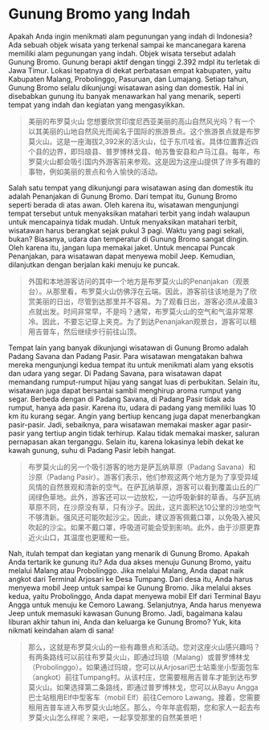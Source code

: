 # Gunung Bromo yang Indah

Apakah Anda ingin menikmati alam pegunungan yang indah di Indonesia? Ada sebuah objek wisata yang terkenal sampai ke mancanegara karena memiliki alam pegunungan yang indah. Objek wisata tersebut adalah Gunung Bromo. Gunung berapi aktif dengan tinggi 2.392 mdpl itu terletak di Jawa Timur. Lokasi tepatnya di dekat perbatasan empat kabupaten, yaitu Kabupaten Malang, Probolinggo, Pasuruan, dan Lumajang. Setiap tahun, Gunung Bromo selalu dikunjungi wisatawan asing dan domestik. Hal ini disebabkan gunung itu banyak menawarkan hal yang menarik, seperti tempat yang indah dan kegiatan yang mengasyikkan.

> 美丽的布罗莫火山
> 您想要欣赏印度尼西亚美丽的高山自然风光吗？有一个以其美丽的山地自然风光而闻名于国际的旅游景点。这个旅游景点就是布罗莫火山。这是一座海拔2,392米的活火山，位于东爪哇省。具体位置靠近四个县的边界，即玛琅县、普罗博林戈县、帕苏鲁安县和卢马江县。每年，布罗莫火山都会吸引国内外游客前来参观。这是因为这座山提供了许多有趣的事物，例如美丽的景点和令人愉快的活动。

Salah satu tempat yang dikunjungi para wisatawan asing dan domestik itu adalah Penanjakan di Gunung Bromo. Dari tempat itu, Gunung Bromo seperti berada di atas awan. Oleh karena itu, wisatawan mengunjungi tempat tersebut untuk menyaksikan matahari terbit yang indah walaupun untuk mencapainya tidak mudah. Untuk menyaksikan matahari terbit, wisatawan harus berangkat sejak pukul 3 pagi. Waktu yang pagi sekali, bukan? Biasanya, udara dan temperatur di Gunung Bromo sangat dingin. Oleh karena itu, jangan lupa memakai jaket. Untuk mencapai Puncak Penanjakan, para wisatawan dapat menyewa mobil Jeep. Kemudian, dilanjutkan dengan berjalan kaki menuju ke puncak.

> 外国和本地游客访问的其中一个地方是布罗莫火山的Penanjakan（观景台）。从那里看，布罗莫火山仿佛浮在云端。因此，游客前往该地是为了欣赏美丽的日出，尽管到达那里并不容易。为了观看日出，游客必须从凌晨3点就出发。时间非常早，不是吗？通常，布罗莫火山的空气和气温非常寒冷。因此，不要忘记穿上夹克。为了到达Penanjakan观景台，游客可以租用吉普车，然后继续步行前往山顶。

Tempat lain yang banyak dikunjungi wisatawan di Gunung Bromo adalah Padang Savana dan Padang Pasir. Para wisatawan mengatakan bahwa mereka mengunjungi kedua tempat itu untuk menikmati alam yang eksotis dan udara yang segar. Di Padang Savana, para wisatawan dapat memandang rumput-rumput hijau yang sangat luas di perbukitan. Selain itu, wisatawan juga dapat bersantai sambil menghirup aroma rumput yang segar. Berbeda dengan di Padang Savana, di Padang Pasir tidak ada rumput, hanya ada pasir. Karena itu, udara di padang yang memiliki luas 10 km itu kurang segar. Angin yang bertiup kencang juga dapat menerbangkan pasir-pasir. Jadi, sebaiknya, para wisatawan memakai masker agar pasir-pasir yang tertiup angin tidak terhirup. Kalau tidak memakai masker, saluran pernapasan akan terganggu. Selain itu, karena lokasinya lebih dekat ke kawah gunung, suhu di Padang Pasir lebih hangat.

> 布罗莫火山的另一个吸引游客的地方是萨瓦纳草原（Padang Savana）和沙原（Padang Pasir）。游客们表示，他们参观这两个地方是为了享受异域风情的自然景观和清新的空气。在萨瓦纳草原，游客可以看到覆盖山丘的广阔绿色草地。此外，游客还可以一边放松，一边呼吸新鲜的草香。与萨瓦纳草原不同，在沙原没有草，只有沙子。因此，这片面积达10公里的沙地空气不够清新。强风还可能吹起沙尘。因此，建议游客佩戴口罩，以免吸入被风吹起的沙尘。如果不戴口罩，呼吸道可能会受到影响。此外，由于沙原更靠近火山口，其温度也更暖和一些。

Nah, itulah tempat dan kegiatan yang menarik di Gunung Bromo. Apakah Anda tertarik ke gunung itu? Ada dua akses menuju Gunung Bromo, yaitu melalui Malang atau Probolinggo. Jika melalui Malang, Anda dapat naik angkot dari Terminal Arjosari ke Desa Tumpang. Dari desa itu, Anda harus menyewa mobil Jeep untuk sampai ke Gunung Bromo. Jika melalui akses kedua, yaitu Probolinggo, Anda dapat menyewa mobil Elf dari Terminal Bayu Angga untuk menuju ke Cemoro Lawang. Selanjutnya, Anda harus menyewa Jeep untuk memasuki kawasan Gunung Bromo. Jadi, bagaimana kalau liburan akhir tahun ini, Anda dan keluarga ke Gunung Bromo? Yuk, kita nikmati keindahan alam di sana!

> 那么，这就是布罗莫火山的一些有趣景点和活动。您对这座火山感兴趣吗？有两条路线可以前往布罗莫火山，即通过玛琅（Malang）或普罗博林戈（Probolinggo）。如果通过玛琅，您可以从Arjosari巴士站乘坐小型面包车（angkot）前往Tumpang村。从该村庄，您需要租用吉普车才能到达布罗莫火山。如果选择第二条路线，即通过普罗博林戈，您可以从Bayu Angga巴士站租用Elf中型客车（mobil Elf）前往Cemoro Lawang。接着，您需要租用吉普车进入布罗莫火山地区。那么，今年年底假期，您和家人一起去布罗莫火山怎么样呢？来吧，一起享受那里的自然美景吧！
